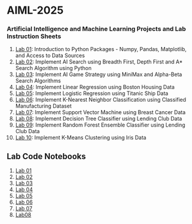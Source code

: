 # AIML-2025
### Artificial Intelligence and Machine Learning Projects and Lab Instruction Sheets
1. [Lab 01](https://github.com/kirankumareranki/AIML-2025/blob/main/AIML_A1.pdf): Introduction to Python Packages - Numpy, Pandas, Matplotlib, and Access to Data Sources
1. [Lab 02](https://github.com/kirankumareranki/AIML-2025/blob/main/AIML_A2.pdf): Implement AI Search using Breadth First, Depth First and A* Search Algorithm using Python
1. [Lab 03](https://github.com/kirankumareranki/AIML-2025/blob/main/AIML_A3.pdf): Implement AI Game Strategy using MiniMax and Alpha-Beta Search Algorithms
1. [Lab 04](https://github.com/kirankumareranki/AIML-2025/blob/main/AIML_A4.pdf): Implement Linear Regression using Boston Housing Data
1. [Lab 05](https://github.com/kirankumareranki/AIML-2025/blob/main/AIML_A5.pdf): Implement Logistic Regression using Titanic Ship Data
1. [Lab 06](https://github.com/kirankumareranki/AIML-2025/blob/main/AIML_A6.pdf): Implement K-Nearest Neighbor Classification using Classified Manufacturing Dataset
1. [Lab 07](https://github.com/kirankumareranki/AIML-2025/blob/main/AIML_A7.pdf): Implement Support Vector Machine using Breast Cancer Data
1. [Lab 08](https://github.com/kirankumareranki/AIML-2025/blob/main/AIML_A8.pdf): Implement Decision Tree Classifier using Lending Club Data
1. [Lab 09](https://github.com/kirankumareranki/AIML-2025/blob/main/AIML_A9.pdf): Implement Random Forest Ensemble Classifier using Lending Club Data
1. [Lab 10](https://github.com/kirankumareranki/AIML-2025/blob/main/AIML_A10.pdf): Implement K-Means Clustering using Iris Data

## Lab Code Notebooks
1. [Lab 01](https://github.com/Meghana06849/AIML_2303A51380/blob/main/Lab01_AIML.ipynb)
2. [Lab 02](https://github.com/Meghana06849/AIML_2303A51380/blob/main/Lab02_AIML.ipynb)
3. [Lab 03](https://github.com/Meghana06849/AIML_2303A51380/blob/main/Lab03_AIML.ipynb)
4. [Lab 04](https://colab.research.google.com/github/Meghana06849/AIML_2303A51380/blob/main/LAB04_AIML.ipynb)
5. [Lab 05](https://colab.research.google.com/github/Meghana06849/AIML_2303A51380/blob/main/Lab05-AIML.ipynb)
6. [Lab 06](https://colab.research.google.com/github/Meghana06849/AIML_2303A51380/blob/main/Lab06_AIML.ipynb)
7. [Lab 07](https://github.com/Meghana06849/AIML_2303A51380/blob/main/Lab07_AIML.ipynb)
8. [Lab08](https://github.com/Meghana06849/AIML_2303A51380/blob/main/Lab08_AIML.ipynb)
